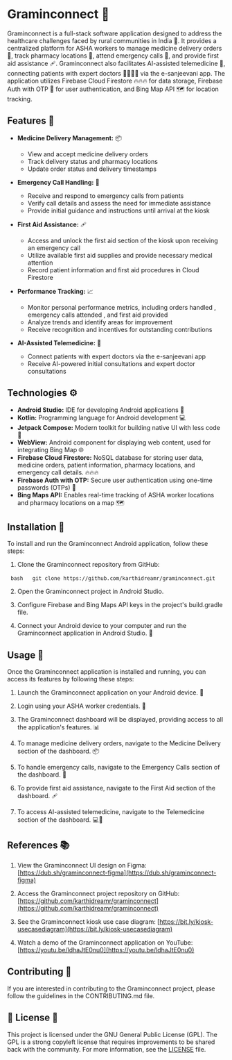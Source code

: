 # Graminconnect 🚀

Graminconnect is a full-stack software application designed to address the healthcare challenges faced by rural communities in India 🎉. It provides a centralized platform for ASHA workers to manage medicine delivery orders 💊, track pharmacy locations 📍, attend emergency calls 🚨, and provide first aid assistance 🩹. Graminconnect also facilitates AI-assisted telemedicine 🧠, connecting patients with expert doctors 👨‍⚕️👩‍⚕️ via the e-sanjeevani app. The application utilizes Firebase Cloud Firestore 🔥🔥🔥 for data storage, Firebase Auth with OTP 🔐 for user authentication, and Bing Map API 🗺️ for location tracking.

## Features 🚀

* **Medicine Delivery Management:** 📦
    * View and accept medicine delivery orders 
    * Track delivery status and pharmacy locations 
    * Update order status and delivery timestamps 

* **Emergency Call Handling:** 🚨
    * Receive and respond to emergency calls from patients
    * Verify call details and assess the need for immediate assistance
    * Provide initial guidance and instructions until arrival at the kiosk

* **First Aid Assistance:** 🩹
    * Access and unlock the first aid section of the kiosk upon receiving an emergency call 
    * Utilize available first aid supplies and provide necessary medical attention
    * Record patient information and first aid procedures in Cloud Firestore 

* **Performance Tracking:** 📈
    * Monitor personal performance metrics, including orders handled , emergency calls attended , and first aid provided
    * Analyze trends and identify areas for improvement 
    * Receive recognition and incentives for outstanding contributions 

* **AI-Assisted Telemedicine:** 🧠
    * Connect patients with expert doctors via the e-sanjeevani app 
    * Receive AI-powered initial consultations and expert doctor consultations

## Technologies ⚙️

* **Android Studio:** IDE for developing Android applications 📱
* **Kotlin:** Programming language for Android development 💻
* **Jetpack Compose:** Modern toolkit for building native UI with less code 🎨
* **WebView:** Android component for displaying web content, used for integrating Bing Map 🌐
* **Firebase Cloud Firestore:** NoSQL database for storing user data, medicine orders, patient information, pharmacy locations, and emergency call details. 🔥🔥🔥
* **Firebase Auth with OTP:** Secure user authentication using one-time passwords (OTPs) 🔐
* **Bing Maps API:** Enables real-time tracking of ASHA worker locations and pharmacy locations on a map 🗺️

## Installation 🚀

To install and run the Graminconnect Android application, follow these steps:

1. Clone the Graminconnect repository from GitHub:

  ```bash
  git clone https://github.com/karthidreamr/graminconnect.git
  ```

2. Open the Graminconnect project in Android Studio.

3. Configure Firebase and Bing Maps API keys in the project's build.gradle file.

4. Connect your Android device to your computer and run the Graminconnect application in Android Studio. 🚀

## Usage 📱

Once the Graminconnect application is installed and running, you can access its features by following these steps:

1. Launch the Graminconnect application on your Android device. 📱

2. Login using your ASHA worker credentials. 🔑

3. The Graminconnect dashboard will be displayed, providing access to all the application's features. 📊

4. To manage medicine delivery orders, navigate to the Medicine Delivery section of the dashboard. 📦

5. To handle emergency calls, navigate to the Emergency Calls section of the dashboard. 🚨

6. To provide first aid assistance, navigate to the First Aid section of the dashboard. 🩹

7. To access AI-assisted telemedicine, navigate to the Telemedicine section of the dashboard. 💻🧠

## References 📚

1. View the Graminconnect UI design on Figma: [https://dub.sh/graminconnect-figma](https://dub.sh/graminconnect-figma)

2. Access the Graminconnect project repository on GitHub: [https://github.com/karthidreamr/graminconnect](https://github.com/karthidreamr/graminconnect)

3. See the Graminconnect kiosk use case diagram: [https://bit.ly/kiosk-usecasediagram](https://bit.ly/kiosk-usecasediagram)

4. Watch a demo of the Graminconnect application on YouTube: [https://youtu.be/ldhaJtE0nu0](https://youtu.be/ldhaJtE0nu0)

## Contributing 🤝

If you are interested in contributing to the Graminconnect project, please follow the guidelines in the CONTRIBUTING.md file.

## 📜 License 📄

This project is licensed under the GNU General Public License (GPL). The GPL is a strong copyleft license that requires improvements to be shared back with the community. For more information, see the [LICENSE](LICENSE) file.
